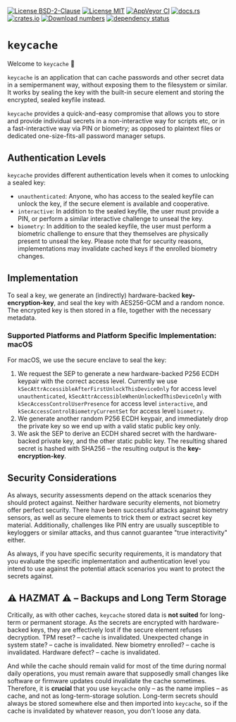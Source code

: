 [![License BSD-2-Clause](https://img.shields.io/badge/License-BSD--2--Clause-blue.svg)](https://opensource.org/licenses/BSD-2-Clause)
[![License MIT](https://img.shields.io/badge/License-MIT-blue.svg)](https://opensource.org/licenses/MIT)
[![AppVeyor CI](https://ci.appveyor.com/api/projects/status/github/KizzyCode/Keycache-rust?svg=true)](https://ci.appveyor.com/project/KizzyCode/Keycache-rust)
[![docs.rs](https://docs.rs/keycache/badge.svg)](https://docs.rs/keycache)
[![crates.io](https://img.shields.io/crates/v/keycache.svg)](https://crates.io/crates/keycache)
[![Download numbers](https://img.shields.io/crates/d/keycache.svg)](https://crates.io/crates/keycache)
[![dependency status](https://deps.rs/crate/keycache/latest/status.svg)](https://deps.rs/crate/keycache)


# `keycache`
Welcome to `keycache` 🎉

`keycache` is an application that can cache passwords and other secret data in a semipermanent way, without exposing
them to the filesystem or similar. It works by sealing the key with the built-in secure element and storing the
encrypted, sealed keyfile instead.

`keycache` provides a quick-and-easy compromise that allows you to store and provide individual secrets in a
non-interactive way for scripts etc, or in a fast-interactive way via PIN or biometry; as opposed to plaintext files or
dedicated one-size-fits-all password manager setups.


## Authentication Levels
`keycache` provides different authentication levels when it comes to unlocking a sealed key:
- `unauthenticated`: Anyone, who has access to the sealed keyfile can unlock the key, if the secure element is available
  and cooperative.
- `interactive`: In addition to the sealed keyfile, the user must provide a PIN, or perform a similar interactive
  challenge to unseal the key.
- `biometry`: In addition to the sealed keyfile, the user must perform a biometric challenge to ensure that they
  themselves are physically present to unseal the key. Please note that for security reasons, implementations may
  invalidate cached keys if the enrolled biometry changes.


## Implementation
To seal a key, we generate an (indirectly) hardware-backed **key-encryption-key**, and seal the key with AES256-GCM and
a random nonce. The encrypted key is then stored in a file, together with the necessary metadata.


### Supported Platforms and Platform Specific Implementation: macOS
For macOS, we use the secure enclave to seal the key:
1. We request the SEP to generate a new hardware-backed P256 ECDH keypair with the correct access level.
   Currently we use `kSecAttrAccessibleAfterFirstUnlockThisDeviceOnly` for access level `unauthenticated`, 
   `kSecAttrAccessibleWhenUnlockedThisDeviceOnly` with `kSecAccessControlUserPresence` for access level `interactive`,
   and `kSecAccessControlBiometryCurrentSet` for access level `biometry`.
2. We generate another random P256 ECDH keypair, and immediately drop the private key so we end up with a valid static
   public key only.
3. We ask the SEP to derive an ECDH shared secret with the hardware-backed private key, and the other static public key.
   The resulting shared secret is hashed with SHA256 – the resulting output is the **key-encryption-key**.


## Security Considerations
As always, security assessments depend on the attack scenarios they should protect against. Neither hardware security
elements, not biometry offer perfect security. There have been successful attacks against biometry sensors, as well as
secure elements to trick them or extract secret key material. Additionally, challenges like PIN entry are usually
susceptible to keyloggers or similar attacks, and thus cannot guarantee "true interactivity" either.

As always, if you have specific security requirements, it is mandatory that you evaluate the specific implementation and 
authentication level you intend to use against the potential attack scenarios you want to protect the secrets against.


## ⚠️ HAZMAT ⚠️ – Backups and Long Term Storage
Critically, as with other caches, `keycache` stored data is **not suited** for long-term or permanent storage. As the
secrets are encrypted with hardware-backed keys, they are effectively lost if the secure element refuses decryption. TPM
reset? – cache is invalidated. Unexpected change in system state? – cache is invalidated. New biometry enrolled? – cache
is invalidated. Hardware defect? – cache is invalidated. 

And while the cache should remain valid for most of the time during normal daily operations, you must remain aware that
supposedly small changes like software or firmware updates could invalidate the cache sometimes. Therefore, it is
**crucial** that you use `keycache` only – as the name implies – as cache, and not as long-term-storage solution.
Long-term secrets should always be stored somewhere else and then imported into `keycache`, so if the cache is
invalidated by whatever reason, you don't loose any data.

